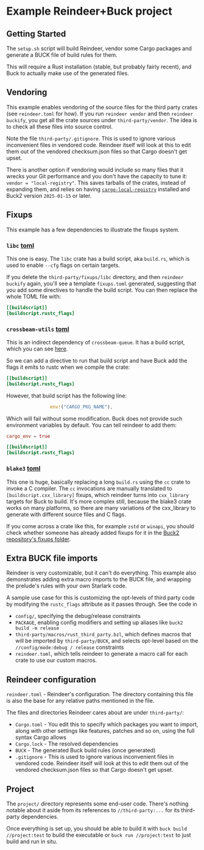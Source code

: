 # Example Reindeer+Buck project

## Getting Started

The `setup.sh` script will build Reindeer, vendor some Cargo packages and
generate a BUCK file of build rules for them.

This will require a Rust installation (stable, but probably fairly recent), and
Buck to actually make use of the generated files.

## Vendoring

This example enables vendoring of the source files for the third party crates
(see `reindeer.toml` for how). If you run `reindeer vendor` and then
`reindeer buckify`, you get all the crate sources under `third-party/vendor`.
The idea is to check all these files into source control.

Note the file `third-party/.gitignore`. This is used to ignore various
inconvenient files in vendored code. Reindeer itself will look at this to edit
them out of the vendored checksum.json files so that Cargo doesn't get upset.

There is another option if vendoring would include so many files that it wrecks
your Git performance and you don't have the capacity to tune it:
`vendor = "local-registry"`. This saves tarballs of the crates, instead of
expanding them, and relies on having
[`cargo-local-registry`](https://github.com/dhovart/cargo-local-registry)
installed and Buck2 version `2025-01-15` or later.

## Fixups

This example has a few dependencies to illustrate the fixups system.

### `libc` [toml](third-party/fixups/libc/)

This one is easy. The `libc` crate has a build script, aka `build.rs`, which is
used to enable `--cfg` flags on certain targets.

If you delete the `third-party/fixups/libc` directory, and then
`reindeer buckify` again, you'll see a template `fixups.toml` generated,
suggesting that you add some directives to handle the build script. You can then
replace the whole TOML file with:

```toml
[[buildscript]]
[buildscript.rustc_flags]
```

### `crossbeam-utils` [toml](third-party/fixups/crossbeam-utils/)

This is an indirect dependency of `crossbeam-queue`. It has a build script,
which you can see
[here](https://github.com/crossbeam-rs/crossbeam/blob/17fb8417a83a2694b6f8a37198cd20b34b621baf/crossbeam-utils/build.rs).

So we can add a directive to run that build script and have Buck add the flags
it emits to rustc when we compile the crate:

```toml
[[buildscript]]
[buildscript.rustc_flags]
```

However, that build script has the following line:

```rust
                env!("CARGO_PKG_NAME"),
```

Which will fail without some modification. Buck does not provide such
environment variables by default. You can tell reindeer to add them:

```toml
cargo_env = true

[[buildscript]]
[buildscript.rustc_flags]
```

### `blake3` [toml](third-party/fixups/blake3/)

This one is huge, basically replacing a long `build.rs` using the `cc` crate to
invoke a C compiler. The `cc` invocations are manually translated to
`[buildscript.cxx_library]` fixups, which reindeer turns into `cxx_library`
targets for Buck to build. It's more complex still, because the blake3 crate
works on many platforms, so there are many variations of the cxx_library to
generate with different source files and C flags.

If you come across a crate like this, for example `zstd` or `winapi`, you should
check whether someone has already added fixups for it in the
[Buck2 repository's fixups folder](https://github.com/facebook/buck2/tree/main/shim/third-party/rust/fixups).

## Extra BUCK file imports

Reindeer is very customizable, but it can't do everything. This example also
demonstrates adding extra macro imports to the BUCK file, and wrapping the
prelude's rules with your own Starlark code.

A sample use case for this is customizing the opt-levels of third party code by
modifying the `rustc_flags` attribute as it passes through. See the code in

- `config/`, specifying the debug/release constraints
- `PACKAGE`, enabling config modifiers and setting up aliases like
  `buck2 build -m release`
- `third-party/macros/rust_third_party.bzl`, which defines macros that will be
  imported by `third-party/BUCK`, and selects opt-level based on the
  `//config/mode:debug / release` constraints
- `reindeer.toml`, which tells reindeer to generate a macro call for each crate
  to use our custom macros.

## Reindeer configuration

`reindeer.toml` - Reindeer's configuration. The directory containing this file
is also the base for any relative paths mentioned in the file.

The files and directories Reindeer cares about are under `third-party/`:

- `Cargo.toml` - You edit this to specify which packages you want to import,
  along with other settings like features, patches and so on, using the full
  syntax Cargo allows
- `Cargo.lock` - The resolved dependencies
- `BUCK` - The generated Buck build rules (once generated)
- `.gitignore` - This is used to ignore various inconvenient files in vendored
  code. Reindeer itself will look at this to edit them out of the vendored
  checksum.json files so that Cargo doesn't get upset.

## Project

The `project/` directory represents some end-user code. There's nothing notable
about it aside from its references to `//third-party:...` for its third-party
dependencies.

Once everything is set up, you should be able to build it with
`buck build //project:test` to build the executable or `buck run //project:test`
to just build and run in situ.
